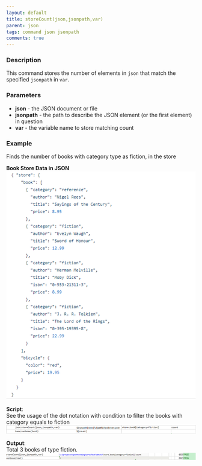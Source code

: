 ```yaml
---
layout: default
title: storeCount(json,jsonpath,var)
parent: json
tags: command json jsonpath
comments: true
---
```



### Description
This command stores the number of elements in `json` that match the specified `jsonpath` in `var`.


### Parameters
- **json** - the JSON document or file
- **jsonpath** - the path to describe the JSON element (or the first element) in question
- **var** - the variable name to store matching count


### Example
Finds the number of books with category type as fiction, in the store<br/>

**Book Store Data in JSON**<br/>
![bookStoreData](image/bookStoreData.png)

**Script**:<br/>
See the usage of the dot notation with condition to filter the books with category equals to fiction<br/>
![script](image/storeCount_01.png)

**Output**:<br/>
Total 3 books of type fiction.<br/>
![output](image/storeCount_02.png)
